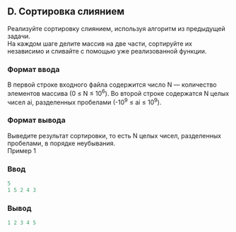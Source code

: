 ﻿## D. Сортировка слиянием


Реализуйте сортировку слиянием, используя алгоритм из предыдущей задачи.  
На каждом шаге делите массив на две части, сортируйте их независимо и сливайте с помощью уже реализованной функции.

### Формат ввода 
В первой строке входного файла содержится число N — количество элементов массива (0 ≤ N ≤ 10<sup>6</sup>).
Во второй строке содержатся N целых чисел ai, разделенных пробелами (-10<sup>9</sup> ≤ ai ≤ 10<sup>9</sup>).
### Формат вывода

Выведите результат сортировки, то есть N целых чисел, разделенных пробелами, в порядке неубывания.  
Пример 1   

### Ввод
```cpp
5
1 5 2 4 3
```
### Вывод
```cpp
1 2 3 4 5 
```

